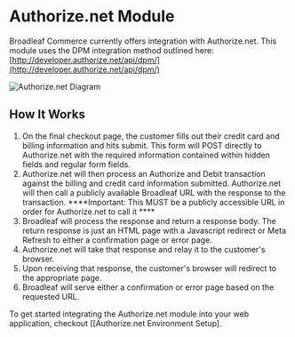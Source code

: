 # Authorize.net Module

Broadleaf Commerce currently offers integration with Authorize.net. This module uses the DPM integration method outlined here:  [http://developer.authorize.net/api/dpm/](http://developer.authorize.net/api/dpm/)

![Authorize.net Diagram](payment-authorizenet-diagram.png)

## How It Works
1. On the final checkout page, the customer fills out their credit card and billing information and hits submit. This form will POST directly to Authorize.net with the required information contained within hidden fields and regular form fields.
2. Authorize.net will then process an Authorize and Debit transaction against the billing and credit card information submitted. Authorize.net will then call a publicly available Broadleaf URL with the response to the transaction. 
****Important: This MUST be a publicly accessible URL in order for Authorize.net to call it ****
3. Broadleaf will process the response and return a response body. The return response is just an HTML page with a Javascript redirect or Meta Refresh to either a confirmation page or error page.
4. Authorize.net will take that response and relay it to the customer's browser.
5. Upon receiving that response, the customer's browser will redirect to the appropriate page.
6. Broadleaf will serve either a confirmation or error page based on the requested URL.

To get started integrating the Authorize.net module into your web application, checkout [[Authorize.net Environment Setup].
